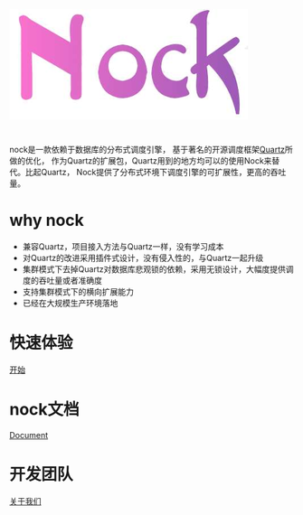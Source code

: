 ![Nock](https://github.com/half-half/Content/blob/master/nock/logo.jpg)

# 
nock是一款依赖于数据库的分布式调度引擎， 基于著名的开源调度框架[Quartz](https://github.com/quartz-scheduler/quartz)所做的优化， 
作为Quartz的扩展包，Quartz用到的地方均可以的使用Nock来替代。比起Quartz， Nock提供了分布式环境下调度引擎的可扩展性，更高的吞吐量。

# why nock
* 兼容Quartz，项目接入方法与Quartz一样，没有学习成本
* 对Quartz的改进采用插件式设计，没有侵入性的，与Quartz一起升级
* 集群模式下去掉Quartz对数据库悲观锁的依赖，采用无锁设计，大幅度提供调度的吞吐量或者准确度
* 支持集群模式下的横向扩展能力
* 已经在大规模生产环境落地

# 快速体验
[开始](https://github.com/half-half/nock/wiki/1%E3%80%81%E5%BF%AB%E9%80%9F%E5%BC%80%E5%A7%8B)

# nock文档
[Document](https://github.com/half-half/nock/wiki)

# 开发团队
[关于我们]()






